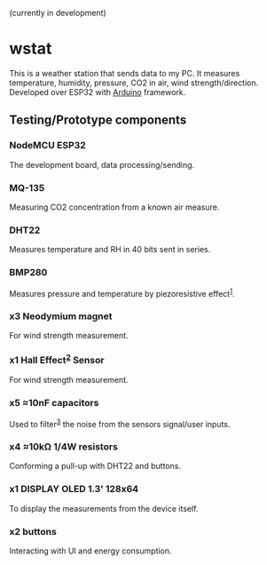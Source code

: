 (currently in development)
# wstat

This is a weather station that sends data to my PC. It measures temperature, humidity, pressure, CO2 in air, wind strength/direction. Developed over ESP32 with [Arduino](https://docs.arduino.cc/) framework.

## Testing/Prototype components

### NodeMCU ESP32
The development board, data processing/sending.
### MQ-135
Measuring CO2 concentration from a known air measure.
### DHT22
Measures temperature and RH in 40 bits sent in series.
### BMP280
Measures pressure and temperature by piezoresistive effect<sup>[1](https://en.m.wikipedia.org/wiki/Piezoresistive_effect)</sup>.
### x3 Neodymium magnet
For wind strength measurement.
### x1 Hall Effect<sup>[2](https://en.m.wikipedia.org/wiki/Hall_effect)</sup> Sensor
For wind strength measurement.
### x5 ≈10nF capacitors
Used to filter<sup>[3](https://en.m.wikipedia.org/wiki/Low-pass_filter)</sup> the noise from the sensors signal/user inputs.
### x4 ≈10kΩ 1/4W resistors
Conforming a pull-up with DHT22 and buttons.
### x1 DISPLAY OLED 1.3' 128x64
To display the measurements from the device itself.
### x2 buttons
Interacting with UI and energy consumption.
